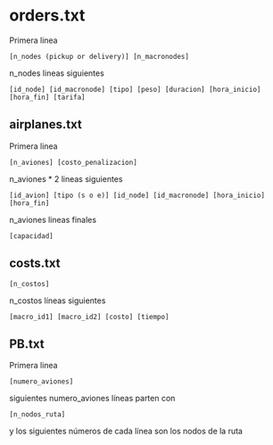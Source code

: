 # orders.txt

Primera linea
```
[n_nodes (pickup or delivery)] [n_macronodes]
```

n_nodes lineas siguientes
```
[id_node] [id_macronode] [tipo] [peso] [duracion] [hora_inicio] [hora_fin] [tarifa]
```

## airplanes.txt

Primera linea
```
[n_aviones] [costo_penalizacion]
```

n_aviones * 2 lineas siguientes
```
[id_avion] [tipo (s o e)] [id_node] [id_macronode] [hora_inicio] [hora_fin]
```

n_aviones lineas finales
```
[capacidad]
```

## costs.txt

```
[n_costos]
```

n_costos líneas siguientes

```
[macro_id1] [macro_id2] [costo] [tiempo]
```

## PB.txt

Primera linea
```
[numero_aviones]
```

siguientes numero_aviones líneas parten con

```
[n_nodos_ruta]
```

y los siguientes números de cada línea son los nodos de la ruta
